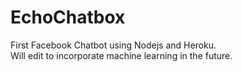 # EchoChatbox

First Facebook Chatbot using Nodejs and Heroku.
</br>
Will edit to incorporate machine learning in the future.
